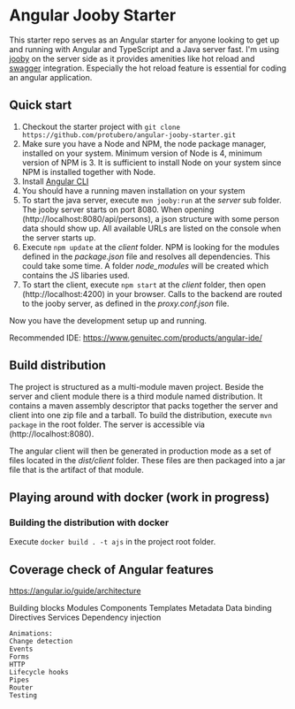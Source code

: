 # Angular Jooby Starter

This starter repo serves as an Angular starter for anyone looking to get up and running with Angular and TypeScript and a Java server fast. 
I'm using [jooby](https://github.com/jooby-project/jooby) on the server side as it provides amenities like hot reload and [swagger](https://swagger.io/) integration. Especially the hot reload feature is essential for coding an angular application.

## Quick start

1. Checkout the starter project with `git clone https://github.com/protubero/angular-jooby-starter.git`
1. Make sure you have a Node and NPM, the node package manager, installed on your system. Minimum version of Node is 4, minimum version of NPM is 3. It is sufficient to install Node on your system since NPM is installed together with Node.   
1. Install [Angular CLI](https://github.com/angular/angular-cli)
1. You should have a running maven installation on your system
1. To start the java server, execute `mvn jooby:run` at the *server* sub folder. The jooby server starts on port 8080. When opening (http://localhost:8080/api/persons), a json structure with some person data should show up. All available URLs are listed on the console when the server starts up. 
1. Execute `npm update` at the *client* folder. NPM is looking for the modules defined in the *package.json* file and resolves all dependencies. This could take some time. A folder *node_modules* will be created which contains the JS libaries used.
1. To start the client, execute `npm start` at the *client* folder, then open (http://localhost:4200) in your browser. Calls to the backend are routed to the jooby server, as defined in the *proxy.conf.json* file.

Now you have the development setup up and running.

Recommended IDE: https://www.genuitec.com/products/angular-ide/
 

## Build distribution  
 
The project is structured as a multi-module maven project. Beside the server and client module there is a third module named distribution. 
It contains a maven assembly descriptor that packs together the server and client into one zip file and a tarball. To build the distribution, execute `mvn package` in the root folder. The server is accessible via (http://localhost:8080).

The angular client will then be generated in production mode as a set of files located in the *dist/client* folder. These files are then packaged into a jar file that is the artifact of that module.
	
## Playing around with docker (work in progress)

### Building the distribution with docker

Execute `docker build . -t ajs` in the project root folder.


## Coverage check of Angular features

https://angular.io/guide/architecture

Building blocks
    Modules
    Components
    Templates
    Metadata
    Data binding
    Directives
    Services
    Dependency injection

	
    Animations: 
    Change detection
    Events
    Forms
    HTTP
    Lifecycle hooks
    Pipes
    Router
    Testing



	
